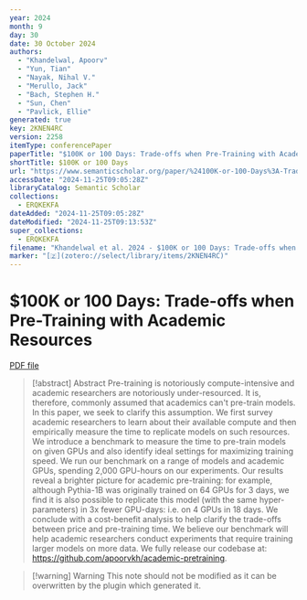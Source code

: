 ```yaml
---
year: 2024
month: 9
day: 30
date: 30 October 2024
authors:
  - "Khandelwal, Apoorv"
  - "Yun, Tian"
  - "Nayak, Nihal V."
  - "Merullo, Jack"
  - "Bach, Stephen H."
  - "Sun, Chen"
  - "Pavlick, Ellie"
generated: true
key: 2KNEN4RC
version: 2258
itemType: conferencePaper
paperTitle: "$100K or 100 Days: Trade-offs when Pre-Training with Academic Resources"
shortTitle: $100K or 100 Days
url: "https://www.semanticscholar.org/paper/%24100K-or-100-Days%3A-Trade-offs-when-Pre-Training-Khandelwal-Yun/f61e081dc57d4fbf75977f7293627d5a402c0301"
accessDate: "2024-11-25T09:05:28Z"
libraryCatalog: Semantic Scholar
collections:
  - ERQKEKFA
dateAdded: "2024-11-25T09:05:28Z"
dateModified: "2024-11-25T09:13:53Z"
super_collections:
  - ERQKEKFA
filename: "Khandelwal et al. 2024 - $100K or 100 Days: Trade-offs when Pre-Training with Academic Resources.pdf"
marker: "[🇿](zotero://select/library/items/2KNEN4RC)"
---
```

# $100K or 100 Days: Trade-offs when Pre-Training with Academic Resources

[PDF file](/Papers/PDFs/Khandelwal%20et%20al.%202024%20-%20$100K%20or%20100%20Days:%20Trade-offs%20when%20Pre-Training%20with%20Academic%20Resources.pdf)

> [!abstract] Abstract
> Pre-training is notoriously compute-intensive and academic researchers are notoriously under-resourced. It is, therefore, commonly assumed that academics can't pre-train models. In this paper, we seek to clarify this assumption. We first survey academic researchers to learn about their available compute and then empirically measure the time to replicate models on such resources. We introduce a benchmark to measure the time to pre-train models on given GPUs and also identify ideal settings for maximizing training speed. We run our benchmark on a range of models and academic GPUs, spending 2,000 GPU-hours on our experiments. Our results reveal a brighter picture for academic pre-training: for example, although Pythia-1B was originally trained on 64 GPUs for 3 days, we find it is also possible to replicate this model (with the same hyper-parameters) in 3x fewer GPU-days: i.e. on 4 GPUs in 18 days. We conclude with a cost-benefit analysis to help clarify the trade-offs between price and pre-training time. We believe our benchmark will help academic researchers conduct experiments that require training larger models on more data. We fully release our codebase at: https://github.com/apoorvkh/academic-pretraining.

>[!warning] Warning
> This note should not be modified as it can be overwritten by the plugin which generated it.

